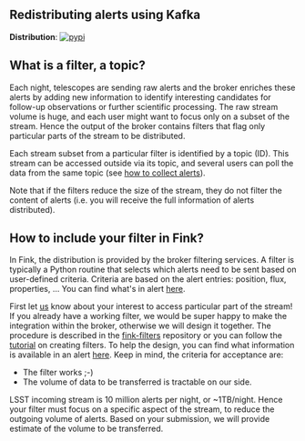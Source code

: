 ## Redistributing alerts using Kafka

**Distribution**: [![pypi](https://img.shields.io/pypi/v/fink-filters.svg)](https://pypi.python.org/pypi/fink-filters)

## What is a filter, a topic?

Each night, telescopes are sending raw alerts and the broker enriches these alerts by adding new information to identify interesting candidates for follow-up observations or further scientific processing. The raw stream volume is huge, and each user might want to focus only on a subset of the stream. Hence the output of the broker contains filters that flag only particular parts of the stream to be distributed.

Each stream subset from a particular filter is identified by a topic (ID). This stream can be accessed outside via its topic, and several users can poll the data from the same topic (see [how to collect alerts](communication.md)).

Note that if the filters reduce the size of the stream, they do not filter the content of alerts (i.e. you will receive the full information of alerts distributed).

## How to include your filter in Fink?

In Fink, the distribution is provided by the broker filtering services. A filter is typically a Python routine that selects which alerts need to be sent based on user-defined criteria. Criteria are based on the alert entries: position, flux, properties, ... You can find what's in alert [here](../science/ztf_alerts.md).

First let [us](mailto:peloton@lal.in2p3.fr,emilleishida@gmail.com,anais.moller@clermont.in2p3.fr) know about your interest to access particular part of the stream! If you already have a working filter, we would be super happy to make the integration within the broker, otherwise we will design it together. The procedure is described in the [fink-filters](https://github.com/astrolabsoftware/fink-filters) repository or you can follow the [tutorial](../tutorials/create-filters.md) on creating filters. To help the design, you can find what information is available in an alert [here](ztf_alerts.md). Keep in mind, the criteria for acceptance are:

* The filter works ;-)
* The volume of data to be transferred is tractable on our side.

LSST incoming stream is 10 million alerts per night, or ~1TB/night. Hence your filter must focus on a specific aspect of the stream, to reduce the outgoing volume of alerts. Based on your submission, we will provide estimate of the volume to be transferred.
